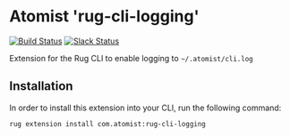 # Atomist 'rug-cli-logging'

[![Build Status](https://travis-ci.org/atomist/rug-cli-logging.svg?branch=master)](https://travis-ci.org/atomist/rug-cli-logging)
[![Slack Status](https://join.atomist.com/badge.svg)](https://join.atomist.com/)

Extension for the Rug CLI to enable logging to `~/.atomist/cli.log`

## Installation

In order to install this extension into your CLI, run the following command:

```
rug extension install com.atomist:rug-cli-logging
```
